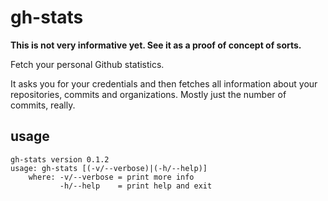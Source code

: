 # gh-stats

**This is not very informative yet. See it as a
proof of concept of sorts.**

Fetch your personal Github statistics.

It asks you for your credentials and then fetches all information
about your repositories, commits and organizations. Mostly just
the number of commits, really.

## usage
```
gh-stats version 0.1.2
usage: gh-stats [(-v/--verbose)|(-h/--help)]
	where: -v/--verbose = print more info
	       -h/--help    = print help and exit
```
